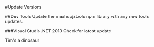 #Update Versions

##Dev Tools
Update the mashupjstools npm library with any new tools updates.

###Visual Studio .NET 2013
Check for latest update


Tim's a dinosaur


 
